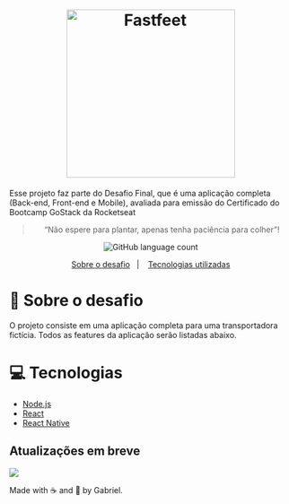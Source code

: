 <h1 align="center">
  <img alt="Fastfeet" title="Fastfeet" src=".github/logo.png" width="300px" />
</h1>

<p>Esse projeto faz parte do Desafio Final, que é uma aplicação completa (Back-end, Front-end e Mobile), avaliada para emissão do Certificado do Bootcamp GoStack da Rocketseat</p>

<blockquote align="center">“Não espere para plantar, apenas tenha paciência para colher”!</blockquote>

<p align="center">
  <img alt="GitHub language count" src="https://img.shields.io/github/languages/count/rocketseat/bootcamp-gostack-desafio-02?color=%2304D361">
</p>

<p align="center">
  <a href="#feet-sobre-o-desafio">Sobre o desafio</a>&nbsp;&nbsp;&nbsp;|&nbsp;&nbsp;&nbsp;
  <a href="#computer-tecnologias">Tecnologias utilizadas</a>
</p>


# :feet: Sobre o desafio

O projeto consiste em uma aplicação completa para uma transportadora fictícia. Todos as features da aplicação serão listadas abaixo.


# :computer: Tecnologias

* <a href="https://nodejs.org/en/">Node.js</a>
* <a href="https://pt-br.reactjs.org/">React</a>
* <a href="https://facebook.github.io/react-native/">React Native</a>


<p align="center">

## Atualizações em breve

<img src="https://user-images.githubusercontent.com/53301430/73713577-b3251700-46ec-11ea-9ce5-afd1d17f6ba3.png"/>
</p>

Made with :coffee: and :black_heart: by Gabriel.